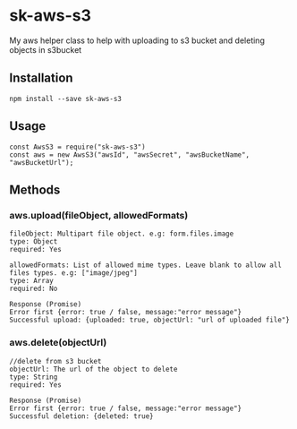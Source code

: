 # sk-aws-s3
My aws helper class to help with uploading to s3 bucket and deleting objects in s3bucket
## Installation
`npm install --save sk-aws-s3`

## Usage
``` 
const AwsS3 = require("sk-aws-s3")
const aws = new AwsS3("awsId", "awsSecret", "awsBucketName", "awsBucketUrl");
```

## Methods
### aws.upload(fileObject, allowedFormats)
``` 
fileObject: Multipart file object. e.g: form.files.image
type: Object
required: Yes

allowedFormats: List of allowed mime types. Leave blank to allow all files types. e.g: ["image/jpeg"]
type: Array
required: No

Response (Promise)
Error first {error: true / false, message:"error message"}
Successful upload: {uploaded: true, objectUrl: "url of uploaded file"}
```

### aws.delete(objectUrl)
```
//delete from s3 bucket
objectUrl: The url of the object to delete
type: String
required: Yes

Response (Promise)
Error first {error: true / false, message:"error message"}
Successful deletion: {deleted: true}
```

